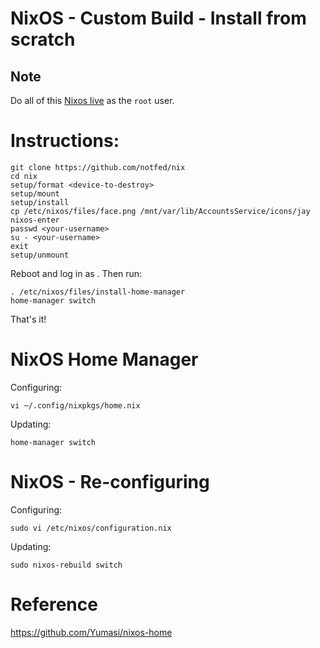 # NixOS - Custom Build - Install from scratch

## Note

Do all of this [Nixos live](https://nixos.org/download.html) as the `root` user.

# Instructions:

```
git clone https://github.com/notfed/nix
cd nix
setup/format <device-to-destroy>
setup/mount
setup/install
cp /etc/nixos/files/face.png /mnt/var/lib/AccountsService/icons/jay
nixos-enter
passwd <your-username>
su - <your-username>
exit
setup/unmount
```

Reboot and log in as <your-username>. Then run:

```
. /etc/nixos/files/install-home-manager
home-manager switch
```

That's it!

# NixOS Home Manager

Configuring:

```
vi ~/.config/nixpkgs/home.nix
```

Updating:

```
home-manager switch
```

# NixOS - Re-configuring

Configuring:

```
sudo vi /etc/nixos/configuration.nix 
```

Updating:

```
sudo nixos-rebuild switch
```

# Reference

https://github.com/Yumasi/nixos-home

